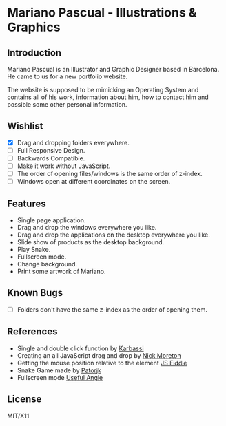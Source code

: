 # Mariano Pascual - Illustrations & Graphics
## Introduction
Mariano Pascual is an Illustrator and Graphic Designer based in Barcelona. He came to us for a new portfolio website.

The website is supposed to be mimicking an Operating System and contains all of his work, information about him, how to contact him and possible some other personal information.

## Wishlist
- [x] Drag and dropping folders everywhere.
- [ ] Full Responsive Design.
- [ ] Backwards Compatible.
- [ ] Make it work without JavaScript.
- [ ] The order of opening files/windows is the same order of z-index.
- [ ] Windows open at different coordinates on the screen.

## Features
- Single page application.
- Drag and drop the windows everywhere you like.
- Drag and drop the applications on the desktop everywhere you like.
- Slide show of products as the desktop background.
- Play Snake.
- Fullscreen mode.
- Change background.
- Print some artwork of Mariano.

## Known Bugs
- [ ] Folders don't have the same z-index as the order of opening them.

## References
- Single and double click function by [Karbassi](https://gist.github.com/karbassi/639453)
- Creating an all JavaScript drag and drop by [Nick Moreton](https://codepen.io/nickmoreton/pen/ogryWa)
- Getting the mouse position relative to the element [JS Fiddle](http://jsfiddle.net/WhrFt/)
- Snake Game made by [Patorjk](https://github.com/patorjk/JavaScript-Snake)
- Fullscreen mode [Useful Angle](http://usefulangle.com/post/12/javascript-going-fullscreen-is-rare)

## License
MIT/X11
